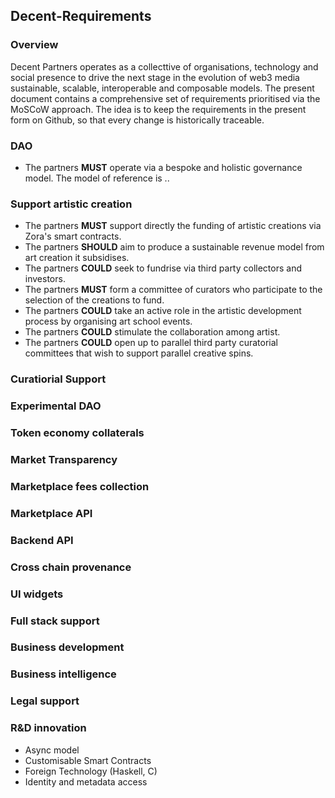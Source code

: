 Decent-Requirements
-------------------

### Overview
Decent Partners operates as a collecttive of organisations, technology and social presence to drive the next stage in the evolution of web3 media sustainable, scalable, interoperable and composable models. The present document contains a comprehensive set of requirements prioritised via the MoSCoW approach.
The idea is to keep the requirements in the present form on Github, so that every change is historically traceable.

### DAO
- The partners **MUST** operate via a bespoke and holistic governance model. The model of reference is ..

### Support artistic creation
- The partners **MUST** support directly the funding of artistic creations via Zora's smart contracts.
- The partners **SHOULD** aim to produce a sustainable revenue model from art creation it subsidises.
- The partners **COULD** seek to fundrise via third party collectors and investors.
- The partners **MUST** form a committee of curators who participate to the selection of the creations to fund.
- The partners **COULD** take an active role in the artistic development process by organising art school events.
- The partners **COULD** stimulate the collaboration among artist.
- The partners **COULD** open up to parallel third party curatorial committees that wish to support parallel creative spins.

### Curatiorial Support

### Experimental DAO
### Token economy collaterals
### Market Transparency
### Marketplace fees collection
### Marketplace API
### Backend API
### Cross chain provenance
### UI widgets
### Full stack support
### Business development
### Business intelligence
### Legal support
### R&D innovation
- Async model
- Customisable Smart Contracts
- Foreign Technology (Haskell, C)
- Identity and metadata access


